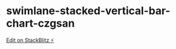 # swimlane-stacked-vertical-bar-chart-czgsan

[Edit on StackBlitz ⚡️](https://stackblitz.com/edit/swimlane-stacked-vertical-bar-chart-czgsan)
